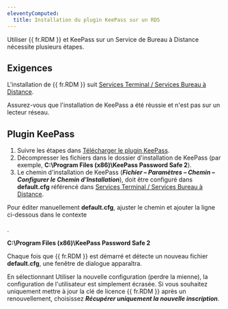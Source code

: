 ```yaml
---
eleventyComputed:
  title: Installation du plugin KeePass sur un RDS
---
```

Utiliser {{ fr.RDM }} et KeePass sur un Service de Bureau à Distance nécessite plusieurs étapes.

## Exigences

L'installation de {{ fr.RDM }} suit [Services Terminal / Services Bureau à Distance](/rdm/windows/installation/client/terminal-services/).

Assurez-vous que l'installation de KeePass a été réussie et n'est pas sur un lecteur réseau.

## Plugin KeePass

1. Suivre les étapes dans [Télécharger le plugin KeePass](/rdm/kb/rdm-windows/how-to-articles/download-keepass-plugin/).
1. Décompresser les fichiers dans le dossier d'installation de KeePass (par exemple, **C:\Program Files (x86)\KeePass Password Safe 2**).
1. Le chemin d'installation de KeePass (***Fichier – Paramètres – Chemin – Configurer le Chemin d'Installation***), doit être configuré dans **default.cfg** référencé dans [Services Terminal / Services Bureau à Distance](/rdm/windows/installation/client/terminal-services/).

Pour éditer manuellement **default.cfg**, ajuster le chemin et ajouter la ligne ci-dessous dans le contexte <Option> </Option>.

**<KeePassInstallationPath>C:\Program Files (x86)\KeePass Password Safe 2</KeePassInstallationPath>**

Chaque fois que {{ fr.RDM }} est démarré et détecte un nouveau fichier **default.cfg**, une fenêtre de dialogue apparaîtra.

En sélectionnant Utiliser la nouvelle configuration (perdre la mienne), la configuration de l'utilisateur est simplement écrasée. Si vous souhaitez uniquement mettre à jour la clé de licence {{ fr.RDM }} après un renouvellement, choisissez ***Récupérer uniquement la nouvelle inscription***.